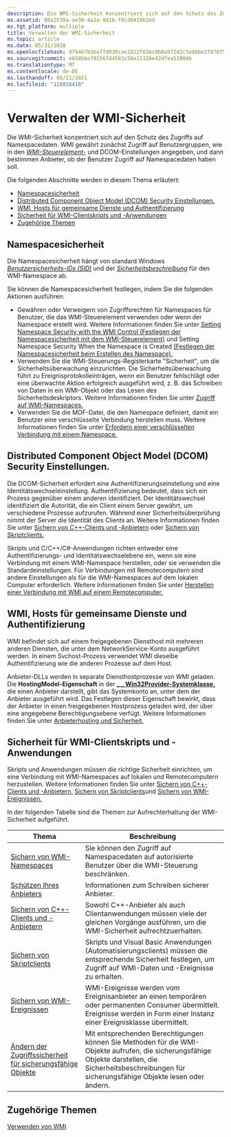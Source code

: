 ```yaml
---
description: Die WMI-Sicherheit konzentriert sich auf den Schutz des Zugriffs auf Namespacedaten. WMI gewährt zunächst Zugriff auf Benutzergruppen, wie in den WMI-Steuerelement- und DCOM-Einstellungen angegeben, und dann bestimmen Anbieter, ob der Benutzer Zugriff auf Namespacedaten haben soll.
ms.assetid: 88a2538a-ae30-4a1a-9d16-f0cd9419b2ed
ms.tgt_platform: multiple
title: Verwalten der WMI-Sicherheit
ms.topic: article
ms.date: 05/31/2018
ms.openlocfilehash: d79467b3baffd030cae1022f65bc0b8a97242c5e8bbe2f870753a3d3794b8705
ms.sourcegitcommit: e858bbe701567d4583c50a11326e42d7ea51804b
ms.translationtype: MT
ms.contentlocale: de-DE
ms.lasthandoff: 08/11/2021
ms.locfileid: "118818418"
---
```

# <a name="maintaining-wmi-security"></a>Verwalten der WMI-Sicherheit

Die WMI-Sicherheit konzentriert sich auf den Schutz des Zugriffs auf Namespacedaten. WMI gewährt zunächst Zugriff auf Benutzergruppen, wie in den [*WMI-Steuerelement-*](gloss-w.md) und DCOM-Einstellungen angegeben, und dann bestimmen Anbieter, ob der Benutzer Zugriff auf Namespacedaten haben soll.

Die folgenden Abschnitte werden in diesem Thema erläutert:

-   [Namespacesicherheit](#namespace-security)
-   [Distributed Component Object Model (DCOM) Security Einstellungen.](#distributed-component-object-model-dcom-security-settings)
-   [WMI, Hosts für gemeinsame Dienste und Authentifizierung](#wmi-shared-service-hosts-and-authentication)
-   [Sicherheit für WMI-Clientskripts und -Anwendungen](#security-for-wmi-client-scripts-and-applications)
-   [Zugehörige Themen](#related-topics)

## <a name="namespace-security"></a>Namespacesicherheit

Die Namespacesicherheit hängt von standard Windows [*Benutzersicherheits-IDs (SID)*](gloss-s.md) und der [*Sicherheitsbeschreibung*](gloss-s.md) für den WMI-Namespace ab.

Sie können die Namespacesicherheit festlegen, indem Sie die folgenden Aktionen ausführen:

-   Gewähren oder Verweigern von Zugriffsrechten für Namespaces für Benutzer, die das WMI-Steuerelement verwenden oder wenn der Namespace erstellt wird. Weitere Informationen finden Sie unter [Setting Namespace Security with the WMI Control (Festlegen der Namespacesicherheit mit dem WMI-Steuerelement)](setting-namespace-security-with-the-wmi-control.md) und Setting Namespace Security When the Namespace is Created [(Festlegen der Namespacesicherheit beim Erstellen des Namespace).](setting-namespace-security-when-the-namespace-is-created.md)
-   Verwenden Sie die WMI-Steuerungs-Registerkarte "Sicherheit", um die Sicherheitsüberwachung einzurichten. Die Sicherheitsüberwachung führt zu Ereignisprotokolleinträgen, wenn ein Benutzer fehlschlägt oder eine überwachte Aktion erfolgreich ausgeführt wird, z. B. das Schreiben von Daten in ein WMI-Objekt oder das Lesen des Sicherheitsdeskriptors. Weitere Informationen finden Sie unter [Zugriff auf WMI-Namespaces.](access-to-wmi-namespaces.md)
-   Verwenden Sie die MOF-Datei, die den Namespace definiert, damit ein Benutzer eine verschlüsselte Verbindung herstellen muss. Weitere Informationen finden Sie unter [Erfordern einer verschlüsselten Verbindung mit einem Namespace.](requiring-an-encrypted-connection-to-a-namespace.md)

## <a name="distributed-component-object-model-dcom-security-settings"></a>Distributed Component Object Model (DCOM) Security Einstellungen.

Die DCOM-Sicherheit erfordert eine Authentifizierungseinstellung und eine Identitätswechseleinstellung. Authentifizierung bedeutet, dass sich ein Prozess gegenüber einem anderen identifiziert. Der Identitätswechsel identifiziert die Autorität, die ein Client einem Server gewährt, um verschiedene Prozesse aufzurufen. Während einer Sicherheitsüberprüfung nimmt der Server die Identität des Clients an. Weitere Informationen finden Sie unter [Sichern von C++-Clients und -Anbietern](securing-c---clients-and-providers.md) oder [Sichern von Skriptclients.](securing-scripting-clients.md)

Skripts und C/C++/C#-Anwendungen richten entweder eine Authentifizierungs- und Identitätswechselebene ein, wenn sie eine Verbindung mit einem WMI-Namespace herstellen, oder sie verwenden die Standardeinstellungen. Für Verbindungen mit Remotecomputern sind andere Einstellungen als für die WMI-Namespaces auf dem lokalen Computer erforderlich. Weitere Informationen finden Sie unter [Herstellen einer Verbindung mit WMI auf einem Remotecomputer.](connecting-to-wmi-on-a-remote-computer.md)

## <a name="wmi-shared-service-hosts-and-authentication"></a>WMI, Hosts für gemeinsame Dienste und Authentifizierung

WMI befindet sich auf einem freigegebenen Diensthost mit mehreren anderen Diensten, die unter dem NetworkService-Konto ausgeführt werden. In einem Svchost-Prozess verwendet WMI dieselbe Authentifizierung wie die anderen Prozesse auf dem Host.

Anbieter-DLLs werden in separate Diensthostprozesse von WMI geladen. Die **HostingModel-Eigenschaft** in der [**\_ \_ Win32Provider-Systemklasse,**](--win32provider.md) die einen Anbieter darstellt, gibt das Systemkonto an, unter dem der Anbieter ausgeführt wird. Das Festlegen dieser Eigenschaft bewirkt, dass der Anbieter in einen freigegebenen Hostprozess geladen wird, der über eine angegebene Berechtigungsebene verfügt. Weitere Informationen finden Sie unter [Anbieterhosting und Sicherheit.](provider-hosting-and-security.md)

## <a name="security-for-wmi-client-scripts-and-applications"></a>Sicherheit für WMI-Clientskripts und -Anwendungen

Skripts und Anwendungen müssen die richtige Sicherheit einrichten, um eine Verbindung mit WMI-Namespaces auf lokalen und Remotecomputern herzustellen. Weitere Informationen finden Sie unter [Sichern von C++-Clients und -Anbietern,](securing-c---clients-and-providers.md) [Sichern von Skriptclients](securing-scripting-clients.md)und [Sichern von WMI-Ereignissen.](securing-wmi-events.md)

In der folgenden Tabelle sind die Themen zur Aufrechterhaltung der WMI-Sicherheit aufgeführt.



| Thema                                                                                              | Beschreibung                                                                                                                                                           |
|----------------------------------------------------------------------------------------------------|-----------------------------------------------------------------------------------------------------------------------------------------------------------------------|
| [Sichern von WMI-Namespaces](securing-wmi-namespaces.md)                                             | Sie können den Zugriff auf Namespacedaten auf autorisierte Benutzer über die WMI-Steuerung beschränken.                                                                                      |
| [Schützen Ihres Anbieters](securing-your-provider.md)                                               | Informationen zum Schreiben sicherer Anbieter.                                                                                                                           |
| [Sichern von C++-Clients und -Anbietern](securing-c---clients-and-providers.md)                       | Sowohl C++-Anbieter als auch Clientanwendungen müssen viele der gleichen Vorgänge ausführen, um die WMI-Sicherheit aufrechtzuerhalten.                                                         |
| [Sichern von Skriptclients](securing-scripting-clients.md)                                       | Skripts und Visual Basic Anwendungen (Automatisierungsclients) müssen die entsprechende Sicherheit festlegen, um Zugriff auf WMI-Daten und -Ereignisse zu erhalten.                                        |
| [Sichern von WMI-Ereignissen](securing-wmi-events.md)                                                     | WMI-Ereignisse werden vom Ereignisanbieter an einen temporären oder permanenten Consumer übermittelt. Ereignisse werden in Form einer Instanz einer Ereignisklasse übermittelt.               |
| [Ändern der Zugriffssicherheit für sicherungsfähige Objekte](changing-access-security-on-securable-objects.md) | Mit entsprechenden Berechtigungen können Sie Methoden für die WMI-Objekte aufrufen, die sicherungsfähige Objekte darstellen, die Sicherheitsbeschreibungen für sicherungsfähige Objekte lesen oder ändern. |



 

## <a name="related-topics"></a>Zugehörige Themen

<dl> <dt>

[Verwenden von WMI](using-wmi.md)
</dt> </dl>

 

 



